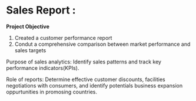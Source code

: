 # Sales Report :
**Project Objective**

1. Created a customer performance report
2. Condut a comprehensive comparison between market performance and sales targets

Purpose of sales analytics: Identify sales patterns and track key performance indicators(KPIs).

Role of reports: Determine effective customer discounts, facilities negotiations with consumers, and identify potentials business expansion oppurtunities in promosing countries.

